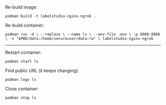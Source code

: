 Re-build image:

`podman build -t labelstudio-nginx-ngrok .`

Re-build container:

`podman run -d \
  --replace \
  --name ls \
  --env-file .env \
  -p 8080:8080 \
  -v "$PWD/data:/home/secureuser/data:rw" \
  labelstudio-nginx-ngrok
`

---

Restart container:

`podman start ls`

Find public URL (it keeps changing):

`podman logs ls`

Close container:

`podman stop ls`